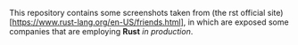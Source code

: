 This repository contains some screenshots taken from (the rst official site)[https://www.rust-lang.org/en-US/friends.html], in which are exposed some companies that are employing **Rust** *in production*.